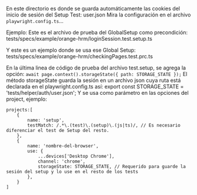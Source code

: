 En este directorio es donde se guarda automáticamente las cookies del inicio de sesión del Setup Test: user.json
Mira la configuración en el archivo `playwright.config.ts`...

Ejemplo:
Este es el archivo de prueba del GlobalSetup como precondición:
tests/specs/example/orange-hrm/loginSession.test.setup.ts

Y este es un ejemplo donde se usa ese Global Setup:
tests/specs/example/orange-hrm/checkingPages.test.prc.ts

En la última linea de código de prueba del archivo test.setup, se agrega la opción:
`await page.context().storageState({ path: STORAGE_STATE });`
El método storageState guarda la sesión en un archivo json cuya ruta está declarada en el playwright.config.ts así:
export const STORAGE_STATE = 'tests/helper/auth/user.json';
Y se usa como parámetro en las opciones del project, ejemplo:
``` javascript:
projects:[
	{
		name: 'setup',
		testMatch: /.*\.(test)\.(setup)\.(js|ts)/, // Es necesario diferenciar el test de Setup del resto.
	},
	{
		name: 'nombre-del-browser',
		use: { 
			...devices['Desktop Chrome'], 
			channel: 'chrome', 
			storageState: STORAGE_STATE, // Requerido para guarde la sesión del setup y lo use en el resto de los tests
		},
	}
]
```
